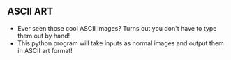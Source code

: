 ## ASCII ART

*	Ever seen those cool ASCII images? Turns out you don't have to type them out by hand!
*	This python program will take inputs as normal images and output them in ASCII art format!

